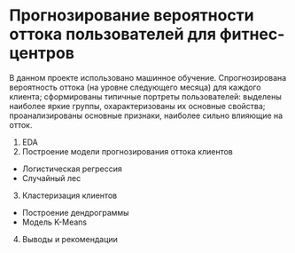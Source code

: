 # Прогнозирование вероятности оттока пользователей для фитнес-центров

В данном проекте использовано машинное обучение. Спрогнозирована вероятность
оттока (на уровне следующего месяца) для каждого клиента; сформированы типичные
портреты пользователей: выделены наиболее яркие группы, охарактеризованы их
основные свойства; проанализированы основные признаки, наиболее сильно влияющие
на отток.

1. EDA
2. Построение модели прогнозирования оттока клиентов
  - Логистическая регрессия
  - Случайный лес
3. Кластеризация клиентов
  - Построение дендрограммы
  - Модель K-Means
4. Выводы и рекомендации
